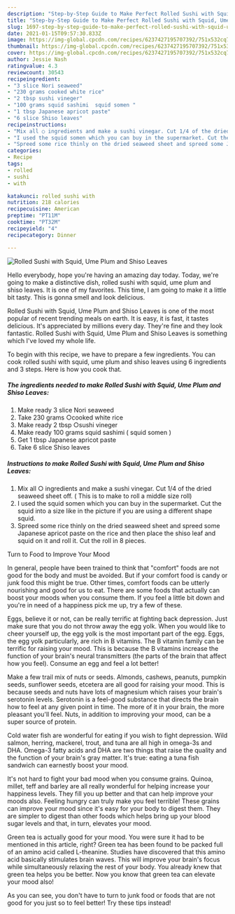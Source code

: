 ```yaml
---
description: "Step-by-Step Guide to Make Perfect Rolled Sushi with Squid, Ume Plum and Shiso Leaves"
title: "Step-by-Step Guide to Make Perfect Rolled Sushi with Squid, Ume Plum and Shiso Leaves"
slug: 1697-step-by-step-guide-to-make-perfect-rolled-sushi-with-squid-ume-plum-and-shiso-leaves
date: 2021-01-15T09:57:30.833Z
image: https://img-global.cpcdn.com/recipes/6237427195707392/751x532cq70/rolled-sushi-with-squid-ume-plum-and-shiso-leaves-recipe-main-photo.jpg
thumbnail: https://img-global.cpcdn.com/recipes/6237427195707392/751x532cq70/rolled-sushi-with-squid-ume-plum-and-shiso-leaves-recipe-main-photo.jpg
cover: https://img-global.cpcdn.com/recipes/6237427195707392/751x532cq70/rolled-sushi-with-squid-ume-plum-and-shiso-leaves-recipe-main-photo.jpg
author: Jessie Nash
ratingvalue: 4.3
reviewcount: 30543
recipeingredient:
- "3 slice Nori seaweed"
- "230 grams cooked white rice"
- "2 tbsp sushi vineger"
- "100 grams squid sashimi  squid somen "
- "1 tbsp Japanese apricot paste"
- "6 slice Shiso leaves"
recipeinstructions:
- "Mix all ○ ingredients and make a sushi vinegar. Cut 1/4 of the dried seaweed sheet off. ( This is to make to roll a middle size roll)"
- "I used the squid somen which you can buy in the supermarket. Cut the squid into a size like in the picture if you are using a different shape squid."
- "Spreed some rice thinly on the dried seaweed sheet and spreed some Japanese apricot paste on the rice and then place the shiso leaf and squid on it and roll it. Cut the roll in 8 pieces."
categories:
- Recipe
tags:
- rolled
- sushi
- with

katakunci: rolled sushi with 
nutrition: 218 calories
recipecuisine: American
preptime: "PT11M"
cooktime: "PT32M"
recipeyield: "4"
recipecategory: Dinner

---
```



![Rolled Sushi with Squid, Ume Plum and Shiso Leaves](https://img-global.cpcdn.com/recipes/6237427195707392/751x532cq70/rolled-sushi-with-squid-ume-plum-and-shiso-leaves-recipe-main-photo.jpg)

Hello everybody, hope you're having an amazing day today. Today, we're going to make a distinctive dish, rolled sushi with squid, ume plum and shiso leaves. It is one of my favorites. This time, I am going to make it a little bit tasty. This is gonna smell and look delicious.

Rolled Sushi with Squid, Ume Plum and Shiso Leaves is one of the most popular of recent trending meals on earth. It is easy, it is fast, it tastes delicious. It's appreciated by millions every day. They're fine and they look fantastic. Rolled Sushi with Squid, Ume Plum and Shiso Leaves is something which I've loved my whole life.




To begin with this recipe, we have to prepare a few ingredients. You can cook rolled sushi with squid, ume plum and shiso leaves using 6 ingredients and 3 steps. Here is how you cook that.

<!--inarticleads1-->

##### The ingredients needed to make Rolled Sushi with Squid, Ume Plum and Shiso Leaves:

1. Make ready 3 slice Nori seaweed
1. Take 230 grams ○cooked white rice
1. Make ready 2 tbsp ○sushi vineger
1. Make ready 100 grams squid sashimi ( squid somen )
1. Get 1 tbsp Japanese apricot paste
1. Take 6 slice Shiso leaves




<!--inarticleads2-->

##### Instructions to make Rolled Sushi with Squid, Ume Plum and Shiso Leaves:

1. Mix all ○ ingredients and make a sushi vinegar. Cut 1/4 of the dried seaweed sheet off. ( This is to make to roll a middle size roll)
1. I used the squid somen which you can buy in the supermarket. Cut the squid into a size like in the picture if you are using a different shape squid.
1. Spreed some rice thinly on the dried seaweed sheet and spreed some Japanese apricot paste on the rice and then place the shiso leaf and squid on it and roll it. Cut the roll in 8 pieces.




Turn to Food to Improve Your Mood


In general, people have been trained to think that "comfort" foods are not good for the body and must be avoided. But if your comfort food is candy or junk food this might be true. Other times, comfort foods can be utterly nourishing and good for us to eat. There are some foods that actually can boost your moods when you consume them. If you feel a little bit down and you're in need of a happiness pick me up, try a few of these.

Eggs, believe it or not, can be really terrific at fighting back depression. Just make sure that you do not throw away the egg yolk. When you would like to cheer yourself up, the egg yolk is the most important part of the egg. Eggs, the egg yolk particularly, are rich in B vitamins. The B vitamin family can be terrific for raising your mood. This is because the B vitamins increase the function of your brain's neural transmitters (the parts of the brain that affect how you feel). Consume an egg and feel a lot better!

Make a few trail mix of nuts or seeds. Almonds, cashews, peanuts, pumpkin seeds, sunflower seeds, etcetera are all good for raising your mood. This is because seeds and nuts have lots of magnesium which raises your brain's serotonin levels. Serotonin is a feel-good substance that directs the brain how to feel at any given point in time. The more of it in your brain, the more pleasant you'll feel. Nuts, in addition to improving your mood, can be a super source of protein.

Cold water fish are wonderful for eating if you wish to fight depression. Wild salmon, herring, mackerel, trout, and tuna are all high in omega-3s and DHA. Omega-3 fatty acids and DHA are two things that raise the quality and the function of your brain's gray matter. It's true: eating a tuna fish sandwich can earnestly boost your mood. 

It's not hard to fight your bad mood when you consume grains. Quinoa, millet, teff and barley are all really wonderful for helping increase your happiness levels. They fill you up better and that can help improve your moods also. Feeling hungry can truly make you feel terrible! These grains can improve your mood since it's easy for your body to digest them. They are simpler to digest than other foods which helps bring up your blood sugar levels and that, in turn, elevates your mood.

Green tea is actually good for your mood. You were sure it had to be mentioned in this article, right? Green tea has been found to be packed full of an amino acid called L-theanine. Studies have discovered that this amino acid basically stimulates brain waves. This will improve your brain's focus while simultaneously relaxing the rest of your body. You already knew that green tea helps you be better. Now you know that green tea can elevate your mood also!

As you can see, you don't have to turn to junk food or foods that are not good for you just so to feel better! Try  these tips  instead!

